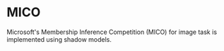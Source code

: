 # MICO
Microsoft's Membership Inference Competition (MICO) for image task is implemented using shadow models.
